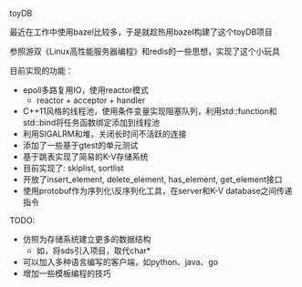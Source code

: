 toyDB

最近在工作中使用bazel比较多，于是就趁热用bazel构建了这个toyDB项目

参照游双《Linux高性能服务器编程》和redis的一些思想，实现了这个小玩具

目前实现的功能：

* epoll多路复用IO，使用reactor模式
  * reactor + acceptor + handler
* C++11风格的线程池，使用条件变量实现阻塞队列，利用std::function和std::bind将任务函数绑定添加到线程池
* 利用SIGALRM和堆，关闭长时间不活跃的连接
* 添加了一些基于gtest的单元测试
* 基于跳表实现了简易的K-V存储系统
 * 目前实现了: skiplist, sortlist
 * 开放了insert_element, delete_element, has_element, get_element接口
* 使用protobuf作为序列化\反序列化工具，在server和K-V database之间传递指令

TODO:
* 仿照为存储系统建立更多的数据结构
   * 如，将sds引入项目，取代char*
* 可以加入多种语言编写的客户端，如python、java、go
* 增加一些模板编程的技巧

